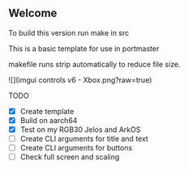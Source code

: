 ## Welcome


To build this version run make in src

This is a basic template for use in portmaster

makefile runs strip automatically to reduce file size.

![](imgui controls v6 - Xbox.png?raw=true)

TODO
- [x] Create template
- [x] Build on aarch64
- [x] Test on my RGB30 Jelos and ArkOS
- [ ] Create CLI arguments for title and text
- [ ] Create CLI arguments for buttons
- [ ] Check full screen and scaling
